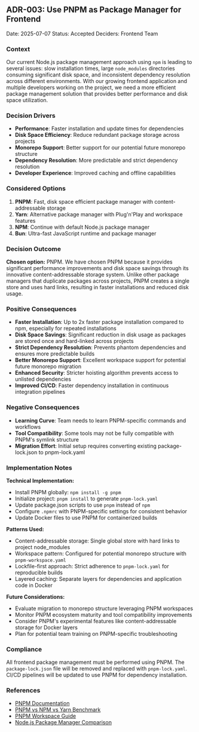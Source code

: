 
## ADR-003: Use PNPM as Package Manager for Frontend

Date: 2025-07-07
Status: Accepted
Deciders: Frontend Team

### Context

Our current Node.js package management approach using `npm` is leading to several issues: slow installation times, large `node_modules` directories consuming significant disk space, and inconsistent dependency resolution across different environments. With our growing frontend application and multiple developers working on the project, we need a more efficient package management solution that provides better performance and disk space utilization.

### Decision Drivers

* **Performance**: Faster installation and update times for dependencies
* **Disk Space Efficiency**: Reduce redundant package storage across projects
* **Monorepo Support**: Better support for our potential future monorepo structure
* **Dependency Resolution**: More predictable and strict dependency resolution
* **Developer Experience**: Improved caching and offline capabilities

### Considered Options

1. **PNPM**: Fast, disk space efficient package manager with content-addressable storage
2. **Yarn**: Alternative package manager with Plug'n'Play and workspace features
3. **NPM**: Continue with default Node.js package manager
4. **Bun**: Ultra-fast JavaScript runtime and package manager

### Decision Outcome

**Chosen option:** PNPM.
We have chosen PNPM because it provides significant performance improvements and disk space savings through its innovative content-addressable storage system. Unlike other package managers that duplicate packages across projects, PNPM creates a single store and uses hard links, resulting in faster installations and reduced disk usage.

### Positive Consequences

* **Faster Installation**: Up to 2x faster package installation compared to npm, especially for repeated installations
* **Disk Space Savings**: Significant reduction in disk usage as packages are stored once and hard-linked across projects
* **Strict Dependency Resolution**: Prevents phantom dependencies and ensures more predictable builds
* **Better Monorepo Support**: Excellent workspace support for potential future monorepo migration
* **Enhanced Security**: Stricter hoisting algorithm prevents access to unlisted dependencies
* **Improved CI/CD**: Faster dependency installation in continuous integration pipelines

### Negative Consequences

* **Learning Curve**: Team needs to learn PNPM-specific commands and workflows
* **Tool Compatibility**: Some tools may not be fully compatible with PNPM's symlink structure
* **Migration Effort**: Initial setup requires converting existing package-lock.json to pnpm-lock.yaml

### Implementation Notes

**Technical Implementation:**
- Install PNPM globally: `npm install -g pnpm`
- Initialize project: `pnpm install` to generate `pnpm-lock.yaml`
- Update package.json scripts to use `pnpm` instead of `npm`
- Configure `.npmrc` with PNPM-specific settings for consistent behavior
- Update Docker files to use PNPM for containerized builds

**Patterns Used:**
- Content-addressable storage: Single global store with hard links to project node_modules
- Workspace pattern: Configured for potential monorepo structure with `pnpm-workspace.yaml`
- Lockfile-first approach: Strict adherence to `pnpm-lock.yaml` for reproducible builds
- Layered caching: Separate layers for dependencies and application code in Docker

**Future Considerations:**
- Evaluate migration to monorepo structure leveraging PNPM workspaces
- Monitor PNPM ecosystem maturity and tool compatibility improvements
- Consider PNPM's experimental features like content-addressable storage for Docker layers
- Plan for potential team training on PNPM-specific troubleshooting

### Compliance

All frontend package management must be performed using PNPM. The `package-lock.json` file will be removed and replaced with `pnpm-lock.yaml`. CI/CD pipelines will be updated to use PNPM for dependency installation.

### References

- [PNPM Documentation](https://pnpm.io/)
- [PNPM vs NPM vs Yarn Benchmark](https://pnpm.io/benchmarks)
- [PNPM Workspace Guide](https://pnpm.io/workspaces)
- [Node.js Package Manager Comparison](https://nodejs.dev/en/learn/an-introduction-to-the-npm-package-manager/)
